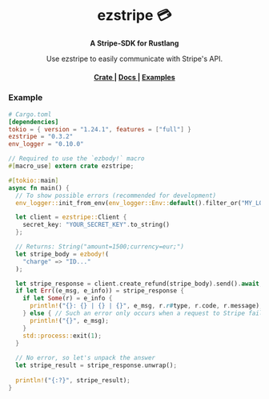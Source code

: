 <h1 align="center">ezstripe 💳</h1>
<div align="center">
 <strong>
   A Stripe-SDK for Rustlang
 </strong>
 <p>Use ezstripe to easily communicate with Stripe's API.</p>
</div>

<div align="center">
  <h4>
    <a href="https://crates.io/crates/ezstripe">
      Crate
    </a>
    <span> | </span>
    <a href="https://docs.rs/ezstripe/latest/ezstripe/">
      Docs
    </a>
    <span> | </span>
    <a href="https://github.com/EntenKoeniq/ezstripe/tree/main/examples">
      Examples
    </a>
  </h4>
</div>

### Example
```toml
# Cargo.toml
[dependencies]
tokio = { version = "1.24.1", features = ["full"] }
ezstripe = "0.3.2"
env_logger = "0.10.0"
```

```Rust
// Required to use the `ezbody!` macro
#[macro_use] extern crate ezstripe;

#[tokio::main]
async fn main() {
  // To show possible errors (recommended for development)
  env_logger::init_from_env(env_logger::Env::default().filter_or("MY_LOG_LEVEL", "debug"));

  let client = ezstripe::Client {
    secret_key: "YOUR_SECRET_KEY".to_string()
  };

  // Returns: String("amount=1500;currency=eur;")
  let stripe_body = ezbody!(
    "charge" => "ID..."
  );

  let stripe_response = client.create_refund(stripe_body).send().await;
  if let Err((e_msg, e_info)) = stripe_response {
    if let Some(r) = e_info {
      println!("{}: {} | {} | {}", e_msg, r.r#type, r.code, r.message);
    } else { // Such an error only occurs when a request to Stripe failed
      println!("{}", e_msg);
    }
    std::process::exit(1);
  }
  
  // No error, so let's unpack the answer
  let stripe_result = stripe_response.unwrap();
  
  println!("{:?}", stripe_result);
}
```
